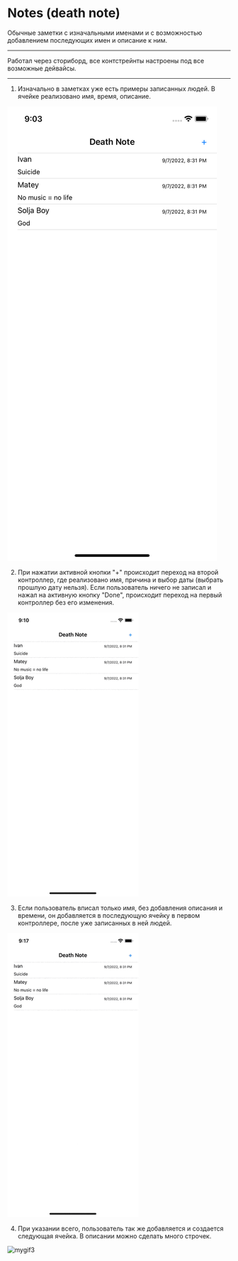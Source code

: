 # Notes (death note)
Обычные заметки с изначальными именами и с возможностью добавлением последующих имен и описание к ним.
___

Работал через сториборд, все контстрейнты настроены под все возможные дейвайсы.
___

1. Изначально в заметках уже есть примеры записанных людей. В ячейке реализовано имя, время, описание.

![mygif](https://github.com/amazingdiko/Notes-death-note-/blob/master/Simulator%20Screen%20Shot%20-%20iPhone%2011%20-%202022-09-07%20at%2021.03.47.png)

2. При нажатии активной кнопки "+" происходит переход на второй контроллер, где реализовано имя, причина и выбор даты (выбрать прошлую дату нельзя). Если пользователь ничего не записал и нажал на активную кнопку "Done", происходит переход на первый контроллер без его изменения.

![mygif1](https://github.com/amazingdiko/Notes-death-note-/blob/master/without_add.gif)

3. Если пользователь вписал только имя, без добавления описания и времени, он добавляется в последующую ячейку в первом контроллере, после уже записанных в ней людей. 

![mygif2](https://github.com/amazingdiko/Notes-death-note-/blob/master/only_add_name.gif)

4. При указании всего, пользователь так же добавляется и создается следующая ячейка. В описании можно сделать много строчек.

![mygif3](https://github.com/amazingdiko/Notes-death-note-/blob/master/full_add_name.gif)
